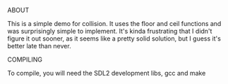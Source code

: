 ABOUT

This is a simple demo for collision. It uses the floor and ceil
functions and was surprisingly simple to implement. It's kinda
frustrating that I didn't figure it out sooner, as it seems like a
pretty solid solution, but I guess it's better late than never.

COMPILING

To compile, you will need the SDL2 development libs, gcc and make
